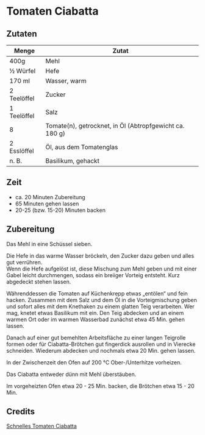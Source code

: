 # Tomaten Ciabatta

## Zutaten

|Menge      |Zutat                                                  |
|-----------|-------------------------------------------------------|
|400g       |Mehl                                                   |
|½ Würfel   |Hefe                                                   |
|170 ml     |Wasser, warm                                           |
|2 Teelöffel|Zucker                                                 |
|1 Teelöffel|Salz                                                   |
|8          |Tomate(n), getrocknet, in Öl (Abtropfgewicht ca. 180 g)|
|2 Esslöffel|Öl, aus dem Tomatenglas                                |
|n. B.      |Basilikum, gehackt                                     |


## Zeit

* ca. 20 Minuten Zubereitung
* 65 Minuten gehen lassen
* 20-25 (bzw. 15-20) Minuten backen


## Zubereitung

Das Mehl in eine Schüssel sieben.  

Die Hefe in das warme Wasser bröckeln, den Zucker dazu geben und alles gut verrühren.  
Wenn die Hefe aufgelöst ist, diese Mischung zum Mehl geben und 
mit einer Gabel leicht durchmengen, sodass ein breiiger Vorteig entsteht. 
Kurz abgedeckt stehen lassen.

Währenddessen die Tomaten auf Küchenkrepp etwas „entölen“ und fein hacken. 
Zusammen mit dem Salz und dem Öl in die Vorteigmischung geben und 
sofort alles mit dem Knethaken zu einem glatten Teig verarbeiten. 
Wer mag, knetet etwas Basilikum mit ein. Den Teig abdecken und an einem warmen Ort 
oder im warmen Wasserbad zunächst etwa 45 Min. gehen lassen.

Danach auf einer gut bemehlten Arbeitsfläche zu einer langen Teigrolle formen oder 
für Ciabatta-Brötchen gut fingerdick ausrollen und in Vierecke schneiden. 
Wiederum abdecken und nochmals etwa 20 Min. gehen lassen.

In der Zwischenzeit den Ofen auf 200 °C Ober-/Unterhitze vorheizen.

Das Ciabatta entweder dünn mit Mehl überstäuben.

Im vorgeheizten Ofen etwa 20 - 25 Min. backen, die Brötchen etwa 15 - 20 Min.


## Credits

[Schnelles Tomaten Ciabatta](https://www.chefkoch.de/rezepte/623671162653132/Schnelles-Tomaten-Ciabatta.html)
